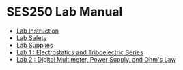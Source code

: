 # SES250 Lab Manual

- [Lab Instruction](instruction.md)
- [Lab Safety](safety.md)
- [Lab Supplies](supplies.md)
- [Lab 1 : Electrostatics and Triboelectric Series](lab1.md)
- [Lab 2 : Digital Multimeter, Power Supply, and Ohm's Law](lab2.md)
<!--
- [Lab 3 : Digital Multimeter](lab3.md)
- [Lab 4 : DC Circuit](lab4.md)
- [Lab 5 : Capacitor and Resistor Circuit](lab5.md)
- [Bonus Lab : More Resistive Circuit](lab-bonus.md)
- [Lab 6 : Thévenin Circuit](lab6.md)
- [Lab 7 : Magnetic Force](lab7.md)
- [Lab 8 : Digital Storage Oscilloscope (DSO)](lab8.md)
- [Lab 9 : RC and RL Circuit](lab9.md)
- [Lab 10 : RLC Circuit](lab10.md)-->